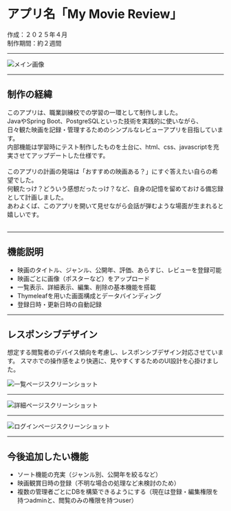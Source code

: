 # アプリ名「My Movie Review」
作成：２０２５年４月<br>
制作期間：約２週間

<hr>

![メイン画像](https://github.com/Mayco-moon/movie_review_app/blob/0473dc5cf60a0ae5b7e0d276be0d6ffd97b03bb5/image/ss_list_pc.jpg)
 
<hr>

## 制作の経緯

このアプリは、職業訓練校での学習の一環として制作しました。<br> 
JavaやSpring Boot、PostgreSQLといった技術を実践的に使いながら、<br>
日々観た映画を記録・管理するためのシンプルなレビューアプリを目指しています。<br> 
内部機能は学習時にテスト制作したものを土台に、html、css、javascriptを充実させてアップデートした仕様です。<br> 
<br>
このアプリの計画の発端は「おすすめの映画ある？」にすぐ答えたい自らの希望でした。<br>
何観たっけ？どういう感想だったっけ？など、自身の記憶を留めておける備忘録として計画しました。<br>
あわよくば、このアプリを開いて見せながら会話が弾むような場面が生まれると嬉しいです。<br>
<br>
<hr>

## 機能説明

- 映画のタイトル、ジャンル、公開年、評価、あらすじ、レビューを登録可能
- 映画ごとに画像（ポスターなど）をアップロード
- 一覧表示、詳細表示、編集、削除の基本機能を搭載
- Thymeleafを用いた画面構成とデータバインディング
- 登録日時・更新日時の自動記録

<hr>

## レスポンシブデザイン

想定する閲覧者のデバイス傾向を考慮し、レスポンシブデザイン対応させています。
スマホでの操作感をより快適に、見やすくするためのUI設計を心掛けました。

![一覧ページスクリーンショット](https://github.com/Mayco-moon/movie_review_app/blob/9e4cec63a82b6eb2ac2b67eb4fb3cedc35bbc3d6/image/readme_list.jpg)

__________________

![詳細ページスクリーンショット](https://github.com/Mayco-moon/movie_review_app/blob/9e4cec63a82b6eb2ac2b67eb4fb3cedc35bbc3d6/image/readme_detail.jpg)

__________________

![ログインページスクリーンショット](https://github.com/Mayco-moon/movie_review_app/blob/9e4cec63a82b6eb2ac2b67eb4fb3cedc35bbc3d6/image/readme_login.jpg)

<hr>

## 今後追加したい機能

- ソート機能の充実（ジャンル別、公開年を絞るなど）
- 映画観賞日時の登録（不明な場合の処理など未検討のため）
- 複数の管理者ごとにDBを構築できるようにする（現在は登録・編集権限を持つadminと、閲覧のみの権限を持つuser）
